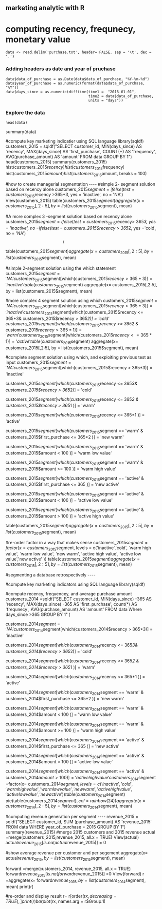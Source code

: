 ## marketing analytic with R   

# computing recency, frequnecy, monetary value 
```
data <- read.delim('purchase.txt', header= FALSE, sep = '\t', dec = '.')
```
### Adding headers as date and year of pruchase
```colnames(data) <- c('customer_id', 'purchase_amount', 'date_of_purchase')
data$data_of_purchase = as.Date(data$data_of_purchase, "%Y-%m-%d")
data$year_of_purchase = as.numeric(format(data$data_of_purchase, "%Y"))
data$days_since = as.numeric(difftime(time1 =  "2016-01-01",
                                      time2 = data$data_of_purchase,
                                      units = "days"))
```
### Explore the data 
```
head(data)
```
summary(data)

#compute key marketing indicatier using SQL language
library(sqldf)
customers_2015 = sqldf("SELECT customer_id,
                       MIN(days_since) AS 'recency',
                      MAX(days_since) AS 'first_purchase',
                       COUNT(*) AS 'frequency',
                       AVG(purchase_amount) AS 'amount'
                       FROM data 
                       GROUP BY 1")
head(customers_2015)
summary(customers_2015)
hist(customers_2015$recency)
hist(customers_2015$frequency)
hist(customers_2015$amount)
hist(customers_2015$amount, breaks = 100)

#how to create managerial segmentation ----
#simple 2- segment solution based on recency alone 
customers_2015$segment =ifelse(test = customers_2015$recency >365*3, yes = 'inactive', no = 'NA')
View(customers_2015)
table(customers_2015$segment)
aggregate(x= customers_2015[,2:5], by = list(customers_2015$segment), mean)

#A more complex 3 -segment solution based on recency alone 
customers_2015$segment =ifelse(test = customers_2015$recency> 365*3,
                               yes = 'inactive',
                               no =ifelse(test = customers_2015$recency > 365*2,
                                          yes ='cold',
                                          no = 'NA')
                              
                              )
table(customers_2015$segment)
aggregate(x= customers_2015[,2:5], by = list(customers_2015$segment), mean)

#simple 2-segment solution using the which statement
customers_2015$segment ='NA'
customers_2015$segment[which(customers_2015$recency > 365*3)] = 'inactive'
table(customers_2015$segment)
aggregate(x= customers_2015[,2:5], by = list(customers_2015$segment), mean)

#more complex 4 segment solution using which 
customers_2015$segment ='NA'
customers_2015$segment[which(customers_2015$recency > 365*3)] = 'inactive'
customers_2015$segment[which(customers_2015$recency <= 365*3&
                               customers_2015$recency > 365*2)] = 'cold'
customers_2015$segment[which(customers_2015$recency <= 365*2 &
                               customers_2015$recency > 365*1 )] = 'warm'
customers_2015$segment[which(customers_2015$recency <= 365*1 )] = 'active'
table(customers_2015$segment)
aggregate(x= customers_2015[,2:5], by = list(customers_2015$segment), mean)

#complete segment solution using which, and exploiting previous test as input
customers_2015$segment ='NA'
customers_2015$segment[which(customers_2015$recency > 365*3)] = 'inactive'

customers_2015$segment[which(customers_2015$recency <= 365*3&
                               customers_2015$recency > 365*2)] = 'cold'

customers_2015$segment[which(customers_2015$recency <= 365*2 &
                               customers_2015$recency > 365*1 )] = 'warm'

customers_2015$segment[which(customers_2015$recency <= 365*1 )] = 'active'

customers_2015$segment[which(customers_2015$segment == 'warm' &
                               customers_2015$first_purchase <= 365*2 )] = 'new warm'

customers_2015$segment[which(customers_2015$segment == 'warm' &
                               customers_2015$amount < 100 )] = 'warm low value'

customers_2015$segment[which(customers_2015$segment == 'warm' &
                               customers_2015$amount >= 100 )] = 'warm high value'

customers_2015$segment[which(customers_2015$segment == 'active' &
                               customers_2015$first_purchase <= 365 )] = 'new active'

customers_2015$segment[which(customers_2015$segment == 'active' &
                               customers_2015$amount < 100 )] = 'active low value'

customers_2015$segment[which(customers_2015$segment == 'active' &
                               customers_2015$amount > 100 )] = 'active high value'

table(customers_2015$segment)
aggregate(x= customers_2015[,2:5], by = list(customers_2015$segment), mean)

#re-order factor in a way that makes sense 
customers_2015$segment =factor(x= customers_2015$segment, levels = c('inactive','cold',
                                                                     'warm high value', 'warm low value',
                                                                     'new warm', 'active high value',
                                                                     'active low value','new active' ))
table(customers_2015$segment)
aggregate(x= customers_2015[,2:5], by = list(customers_2015$segment), mean)
 
#segmenting a database retrospectively ----

#compute key marketing indicators using SQL language 
library(sqldf)

#compute recency, frequencey, and average purchase amount 
customers_2014 =sqldf("SELECT customer_id,
                      MIN(days_since) -365 AS 'recency',
                      MAX(days_since) -365 AS 'first_purchase',
                      count(*) AS 'frequnecy',
                      AVG(purchase_amount) AS 'amount'
                      FROM data
                      Where days_since >365
                      GROUP BY 1" )

customers_2014$segment ='NA'
customers_2014$segment[which(customers_2014$recency > 365*3)] = 'inactive'

customers_2014$segment[which(customers_2014$recency <= 365*3&
                               customers_2014$recency > 365*2)] = 'cold'

customers_2014$segment[which(customers_2014$recency <= 365*2 &
                               customers_2014$recency > 365*1 )] = 'warm'

customers_2014$segment[which(customers_2014$recency <= 365*1 )] = 'active'

customers_2014$segment[which(customers_2014$segment == 'warm' &
                               customers_2014$first_purchase <= 365*2 )] = 'new warm'

customers_2014$segment[which(customers_2014$segment == 'warm' &
                               customers_2014$amount < 100 )] = 'warm low value'

customers_2014$segment[which(customers_2014$segment == 'warm' &
                               customers_2014$amount >= 100 )] = 'warm high value'

customers_2014$segment[which(customers_2014$segment == 'active' &
                               customers_2014$first_purchase <= 365 )] = 'new active'

customers_2014$segment[which(customers_2014$segment == 'active' &
                               customers_2014$amount < 100 )] = 'active low value'

customers_2014$segment[which(customers_2014$segment == 'active' &
                               customers_2014$amount > 100 )] = 'active high value'
customers_2014$segment =factor(x= customers_2014$segment, levels = c('inactive','cold',
                                                                     'warm high value', 'warm low value',
                                                                     'new warm', 'active high value',
                                                                     'active low value','new active' ))
table(customers_2014$segment)
pie(table(customers_2014$segment),col = rainbow(24))
aggregate(x= customers_2014[,2:5], by = list(customers_2014$segment), mean)

#computing revenue generation per segment ----
revenue_2015 = sqldf("SELECT customer_id,
                     SUM (purchase_amount) AS 'revenue_2015'
                     FROM data
                     WHERE year_of_purchase = 2015
                     GROUP BY 1")
summary(revenue_2015)
#merge 2015 customers and 2015 revenue
actual =merge(customers_2015,revenue_2015, all.x = TRUE)
View(actual)
actual$revenue_2015[is.na(actual$revenue_2015)] = 0

#show average revenue per customer and per segement 
aggregate(x= actual$revenue_2015, by = list(customers_2015$segment), mean)

forward =merge(customers_2014, revenue_2015, all.x = TRUE)
forward$revenue_2015[is.na(forward$revenue_2015)] =0
View(forward)
r =aggregate(x= forward$revenue_2015, by = list(customers_2014$segment), mean)
print(r)

#re-order and display result 
r= r[order(r$x, decreasing = TRUE), ]
print(r)
barplot(r$x, names.arg = r$Group.1)

